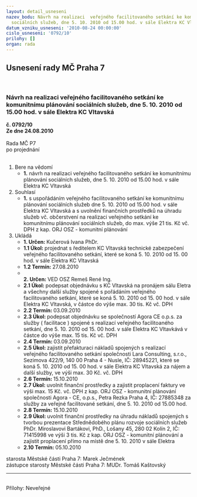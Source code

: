 ```yaml
---
layout: detail_usneseni
nazev_bodu: Návrh na realizaci  veřejného facilitovaného setkání ke komunitnímu plánování
  sociálních služeb, dne 5. 10. 2010 od 15.00 hod. v sále Elektra KC Vltavská
datum_vzniku_usneseni: '2010-08-24 00:00:00'
cislo_usneseni: '0792/10'
prilohy: []
organ: rada
---
```

<div id="ucUsn_pList" class="usn">
	<span><h2>Usnesení rady MČ Praha 7 </h2>
<br></span><div class="standBody">
<span><h3>Návrh na realizaci  veřejného facilitovaného setkání ke komunitnímu plánování sociálních služeb, dne 5. 10. 2010 od 15.00 hod. v sále Elektra KC Vltavská</h3></span><div class="center">
		<strong>č. 0792/10</strong><br>
	</div>
<div class="center">
		<strong>Ze dne 24.08.2010</strong><br><br>
	</div>Rada MČ P7<br> po projednání<br><br><ol>
<li>Bere na vědomí<ul><li>
<strong>1.</strong> návrh na realizaci  veřejného facilitovaného setkání ke komunitnímu plánování sociálních služeb, dne 5. 10. 2010 od 15.00 hod. v sále Elektra KC Vltavská</li></ul>
</li>
<li>Souhlasí<ul><li>
<strong>1.</strong> s uspořádáním veřejného facilitovaného setkání ke komunitnímu plánování sociálních služeb dne 5. 10. 2010 od 15.00 hod. v sále Elektra KC Vltavská  a s uvolnění finančních prostředků na úhradu služeb vč. občerstvení na realizaci  veřejného setkání ke komunitnímu plánování sociálních služeb,  do max. výše 21 tis. Kč vč. DPH  z kap. ORJ OSZ - komunitní plánování </li></ul>
</li>
<li>Ukládá<ul>
<li>
<strong>1. Určen: </strong>Kučerová Ivana PhDr.</li>
<li>
<strong>1.1 Úkol: </strong>projednat  s ředitelem KC Vltavská technické zabezpečení veřejného facilitovaného setkání, které se koná 5. 10. 2010 od 15. 00 hod. v sále Elektra KC Vltavská</li>
<li>
<strong>1.2 Termín: </strong>27.08.2010</li>
<li>
<strong><br>2. Určen: </strong>VED OSZ Remeš René Ing.</li>
<li>
<strong>2.1 Úkol: </strong>podepsat objednávku s KC Vltavská na pronájem sálu Eletra a všechny další služby spojené s pořádáním veřejného facilitovaného setkání, které se koná 5. 10. 2010 od 15. 00 hod. v sále Elektra KC Vltavská,  v částce do výše max. 30 tis. Kč vč. DPH    </li>
<li>
<strong>2.2 Termín: </strong>03.09.2010</li>
<li>
<strong>2.3 Úkol: </strong>podepsat objednávku se společností Agora  CE o.p.s. za služby ( facilitace ) spojené s realizací veřejného facilitoaného setkání, dne 5. 10. 2010 od 15. 00 hod. v sále Elektra  KC Vltavkává v  částce do výše max. 15 tis. Kč vč. DPH    </li>
<li>
<strong>2.4 Termín: </strong>03.09.2010</li>
<li>
<strong>2.5 Úkol: </strong>zajistit přefakturaci nákladů spojených s realizací veřejného facilitovaného setkání společnosti Lara Consulting, s.r.o., Sezimova  422/9, 140 00 Praha 4 -  Nusle,  IČ: 28945221,  které se koná  5. 10. 2010 od 15. 00 hod. v sále Elektra KC Vltavská za nájem a další služby, ve výši max. 30 Kč. vč. DPH </li>
<li>
<strong>2.6 Termín: </strong>15.10.2010</li>
<li>
<strong>2.7 Úkol: </strong>uvolnit  finanční prostředky a zajistit proplacení faktury ve výši max. 15  Kč. vč. DPH  z kap. ORJ OSZ - komunitní plánování společnosti Agora - CE, o.p.s., Petra Rezka Praha 4, IČ: 27885348  za služby za veřejné facilitované setkání, dne 5. 10. 2010 od 15.00 hod.  </li>
<li>
<strong>2.8 Termín: </strong>15.10.2010</li>
<li>
<strong>2.9 Úkol: </strong>uvolnit  finanční prostředky na úhradu nákladů spojených s tvorbou  prezentace Střednědobého plánu rozvoje sociálních služeb PhDr. Miroslavovi Bartákovi, PhD., Lošany 45, 280 02 Kolín 2, IČ: 71415998  ve výši 3 tis. Kč z kap. ORJ OSZ - komunitní plánování a zajistit  proplacení přímo na místě dne 5. 10. 2010 v sále Elektra</li>
<li>
<strong>2.10 Termín: </strong>05.10.2010</li>
</ul>
</li>
</ol>starosta Městské části Praha 7: Marek Ječmének<br>zástupce starosty Městské části Praha 7: MUDr. Tomáš Kaštovský <hr>
<br>Přílohy: Neveřejné</div>
</div>
